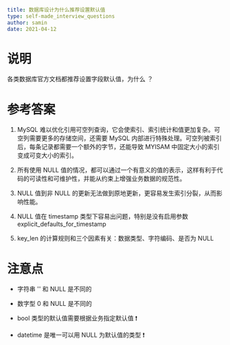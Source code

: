 ```yaml
title: 数据库设计为什么推荐设置默认值
type: self-made_interview_questions
author: samin
date: 2021-04-12
```

# 说明

各类数据库官方文档都推荐设置字段默认值，为什么 ？

# 参考答案

1. MySQL 难以优化引用可空列查询，它会使索引、索引统计和值更加复杂。可空列需要更多的存储空间，还需要 MySQL 内部进行特殊处理。可空列被索引后，每条记录都需要一个额外的字节，还能导致 MYISAM 中固定大小的索引变成可变大小的索引。

2. 所有使用 NULL 值的情况，都可以通过一个有意义的值的表示，这样有利于代码的可读性和可维护性，并能从约束上增强业务数据的规范性。

3. NULL 值到非 NULL 的更新无法做到原地更新，更容易发生索引分裂，从而影响性能。

4. NULL 值在 timestamp 类型下容易出问题，特别是没有启用参数 explicit_defaults_for_timestamp

5. key_len 的计算规则和三个因素有关：数据类型、字符编码、是否为 NULL

# 注意点

- 字符串 '' 和 NULL 是不同的

- 数字型 0 和 NULL 是不同的

- bool 类型的默认值需要根据业务指定默认值 ❗

- datetime 是唯一可以用 NULL 为默认值的类型 ❗
